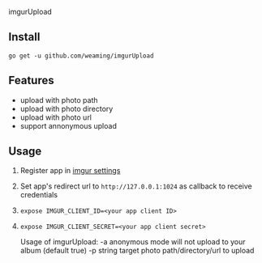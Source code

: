 imgurUpload

## Install

    go get -u github.com/weaming/imgurUpload

## Features

- upload with photo path
- upload with photo directory
- upload with photo url
- support annonymous upload

## Usage

1. Register app in [imgur settings](https://imgur.com/account/settings/apps)
1. Set app's redirect url to `http://127.0.0.1:1024` as callback to receive credentials
1. `expose IMGUR_CLIENT_ID=<your app client ID>`
1. `expose IMGUR_CLIENT_SECRET=<your app client secret>`

    Usage of imgurUpload:
      -a	anonymous mode will not upload to your album (default true)
      -p string
            target photo path/directory/url to upload
